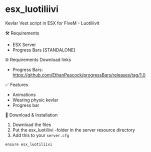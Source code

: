 # esx_luotiliivi
Kevlar Vest script in ESX for FiveM - Luotiliivit

🛠 Requirements
- ESX Server
- Progress Bars [STANDALONE]

🌐 Requirements Download links
- Progress Bars: https://github.com/EthanPeacock/progressBars/releases/tag/1.0

✅ Features
- Animations
- Wearing physic kevlar
- Progress bar

🔧 Download & Installation
1. Download the files
2. Put the esx_luotiliivi -folder in the server resource directory
3. Add this to your ```server.cfg```
````
ensure esx_luotiliivi
````
